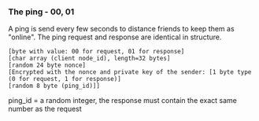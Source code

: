 ### The ping - 00, 01

A ping is send every few seconds to distance friends to keep them as "online". The ping request and response are
identical in structure.

    [byte with value: 00 for request, 01 for response]
    [char array (client node_id), length=32 bytes]
    [random 24 byte nonce]
    [Encrypted with the nonce and private key of the sender: [1 byte type (0 for request, 1 for response)]
    [random 8 byte (ping_id)]]

ping_id = a random integer, the response must contain the exact same number as the request
